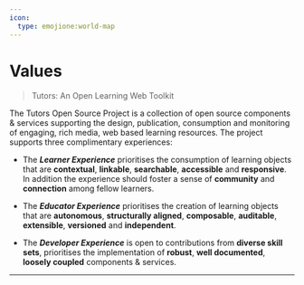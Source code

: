```yaml
---
icon:
  type: emojione:world-map
---
```

# Values

> Tutors: An Open Learning Web Toolkit

The Tutors Open Source Project is a collection of open source components & services supporting the design, publication, consumption and monitoring of engaging, rich media, web based learning resources. The project supports three complimentary experiences:

- The ***Learner Experience*** prioritises the consumption of learning objects  that are **contextual**, **linkable**, **searchable**, **accessible** and **responsive**. In addition the experience should foster a sense of **community** and **connection** among fellow learners. 

- The ***Educator Experience*** prioritises the creation of learning objects that are **autonomous**, **structurally aligned**, **composable**,  **auditable**, **extensible**, **versioned** and **independent**.

- The ***Developer Experience*** is open to contributions from **diverse skill sets**, prioritises the implementation of **robust**, **well documented**, **loosely coupled** components & services.

---

